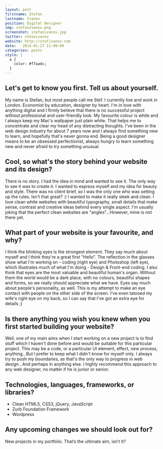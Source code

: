 ```yaml
---
layout: post
firstname: Stefan
lastname: Ivanov
position: Digital Designer
img: stefanivanov.png
screenshot: stefanivanov.jpg
twitter: steveivanov
website: http://stefivanov.com
date:   2014-01-27 11:00:00
categories: posts
style: |
  a {
    color: #f7aa4c;
  }
---
```


## Let's get to know you first. Tell us about yourself.

My name is Stefan, but most people call me Stef. I currently live and work in London. Economist by education, designer by heart. I'm in love with anything digital and I firmly believe that there is no successful project without professional and user-friendly look. My favourite colour is white and I always keep my Mac's wallpaper just plain white. That helps me to concentrate and clear my head of any distracting thoughts. I've been in the web design industry for about 7 years now and I always find something new to learn, and hopefully that's never gonna end. Being a good designer means to be an obsessed perfectionist, always hungry to learn something new and never afraid to try something unusual.

## Cool, so what's the story behind your website and its design?

There is no story. I had the idea in mind and wanted to see it. The only way to see it was to create it. I wanted to express myself and my idea for beauty and style. There was no client brief, so I was the only one who was setting up the rules. Isn't that great? :) I wanted to make it really sleek and clean. I love clean white websites with beautiful typography, small details that make sense, contrast and creative ideas behind every single aspect. I'm usually joking that the perfect clean websites are "angles"...However, mine is not there yet.

## What part of your website is your favourite, and why?

I think the blinking eyes is the strongest element. They say much about myself and I think they're a great first "Hello". The reflection in the glasses show what I'm working on - coding (right eye) and Photoshop (left eye), which illustrates much of what I'm doing - Design & Front-end coding. I also think that eyes are the most valuable and beautiful human's organ. Without them the world would be a dark place, with no colours, beautiful shapes and forms, so we really should appreciate what we have. Eyes say much about people's personality, as well. This is my attempt to make an eye contact with people on the other side of the screen. I've even tatooed my wife's right eye on my back, so I can say that I've got an extra eye for details ;)

## Is there anything you wish you knew when you first started building your website?

Well, one of my main aims when I start working on a new project is to find stuff which I haven't done before and would be suitable for this particular project. This may be a code, or a particular UI element, effect, new process, anything...But I prefer to keep what I didn't know for myself only. I always try to push my boundaries, as that's the only way to progress in web design...And perhaps in anything else. I highly recommend this approach to any web designer, no matter if he is junior or senior.

## Technologies, languages, frameworks, or libraries?

- Clean HTML5, CSS3, jQuery, JavaScript
- Zurb Foundation Framework
- Wordpress

## Any upcoming changes we should look out for?

New projects in my portfolio. That’s the ultimate aim, isn’t it?
